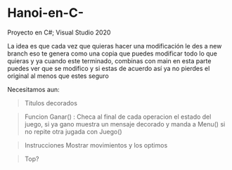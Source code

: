# Hanoi-en-C-
Proyecto en C#; Visual Studio 2020

La idea es que cada vez que quieras hacer una modificación le des a new branch eso te genera como una copia que puedes modificar todo lo que quieras y ya cuando este terminado,
combinas con main en esta parte puedes ver que se modifico y si estas de acuerdo así ya no pierdes el original al menos que estes seguro 


Necesitamos aun: 
> Titulos decorados

> Funcion Ganar() :
  Checa al final de cada operacion el estado del juego, si ya gano muestra un mensaje decorado y manda a Menu() si no repite otra jugada con Juego()
 
> Instrucciones
> Mostrar movimientos y los optimos

>Top?

